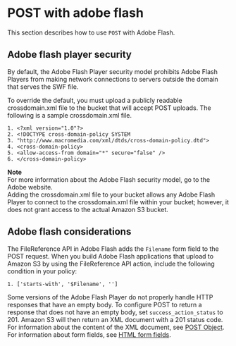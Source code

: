 # POST with adobe flash<a name="HTTPPOSTFlash"></a>

This section describes how to use `POST` with Adobe Flash\.

## Adobe flash player security<a name="AdobeFlashPlayerSecurity"></a>

By default, the Adobe Flash Player security model prohibits Adobe Flash Players from making network connections to servers outside the domain that serves the SWF file\.

To override the default, you must upload a publicly readable crossdomain\.xml file to the bucket that will accept POST uploads\. The following is a sample crossdomain\.xml file\.

```
1. <?xml version="1.0"?>
2. <!DOCTYPE cross-domain-policy SYSTEM
3. "http://www.macromedia.com/xml/dtds/cross-domain-policy.dtd">
4. <cross-domain-policy>
5. <allow-access-from domain="*" secure="false" />
6. </cross-domain-policy>
```

**Note**  
For more information about the Adobe Flash security model, go to the Adobe website\.  
Adding the crossdomain\.xml file to your bucket allows any Adobe Flash Player to connect to the crossdomain\.xml file within your bucket; however, it does not grant access to the actual Amazon S3 bucket\.

## Adobe flash considerations<a name="HTTPPOSTAdobeFlashConsiderations"></a>

 The FileReference API in Adobe Flash adds the `Filename` form field to the POST request\. When you build Adobe Flash applications that upload to Amazon S3 by using the FileReference API action, include the following condition in your policy: 

```
1. ['starts-with', '$Filename', '']
```

Some versions of the Adobe Flash Player do not properly handle HTTP responses that have an empty body\. To configure POST to return a response that does not have an empty body, set `success_action_status` to 201\. Amazon S3 will then return an XML document with a 201 status code\. For information about the content of the XML document, see [POST Object](https://docs.aws.amazon.com/AmazonS3/latest/API/RESTObjectPOST.html)\. For information about form fields, see [HTML form fields](HTTPPOSTForms.md#HTTPPOSTFormFields)\. 